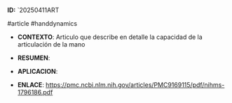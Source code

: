 **ID:** `20250411ART

#article
#handdynamics


- **CONTEXTO**: Articulo que describe en detalle la capacidad de la articulación de la mano
    
- **RESUMEN**: 
    
- **APLICACION**: 
    
- **ENLACE**: https://pmc.ncbi.nlm.nih.gov/articles/PMC9169115/pdf/nihms-1796186.pdf